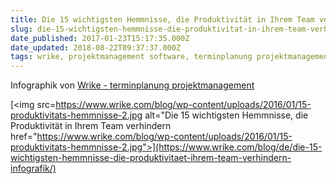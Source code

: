 ```yaml
---
title: Die 15 wichtigsten Hemmnisse, die Produktivität in Ihrem Team verhindern
slug: die-15-wichtigsten-hemmnisse-die-produktivitat-in-ihrem-team-verhindern
date_published: 2017-01-23T15:17:35.000Z
date_updated: 2018-08-22T09:37:37.000Z
tags: wrike, projektmanagement software, terminplanung projektmanagement
---
```


Infographik von [Wrike - terminplanung projektmanagement](https://www.wrike.com/de/)

[<img src=https://www.wrike.com/blog/wp-content/uploads/2016/01/15-produktivitats-hemmnisse-2.jpg alt="Die 15 wichtigsten Hemmnisse, die Produktivität in Ihrem Team verhindern href="https://www.wrike.com/blog/wp-content/uploads/2016/01/15-produktivitats-hemmnisse-2.jpg">](https://www.wrike.com/blog/de/die-15-wichtigsten-hemmnisse-die-produktivitaet-ihrem-team-verhindern-infografik/)
